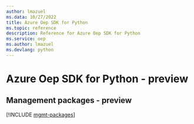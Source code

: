 ```yaml
---
author: lmazuel
ms.data: 10/27/2022
title: Azure Oep SDK for Python
ms.topic: reference
description: Reference for Azure Oep SDK for Python
ms.service: oep
ms.author: lmazuel
ms.devlang: python
---
```

# Azure Oep SDK for Python - preview

## Management packages - preview
[!INCLUDE [mgmt-packages](oep-mgmt-index.md)]